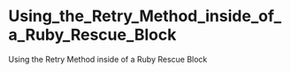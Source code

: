 # Using_the_Retry_Method_inside_of_a_Ruby_Rescue_Block
Using the Retry Method inside of a Ruby Rescue Block
